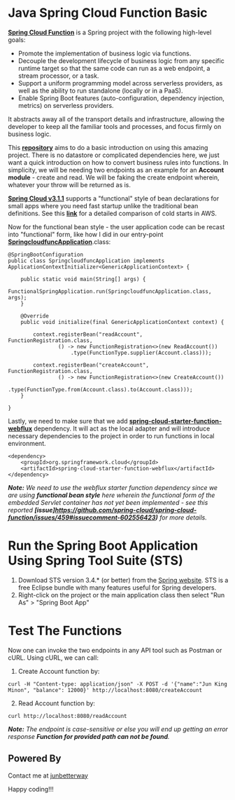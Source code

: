 # Java Spring Cloud Function Basic

__[Spring Cloud Function](https://spring.io/projects/spring-cloud-function)__ is a Spring project with the following high-level goals:

* Promote the implementation of business logic via functions.
* Decouple the development lifecycle of business logic from any specific runtime target so that the same code can run as a web endpoint, a stream processor, or a task.
* Support a uniform programming model across serverless providers, as well as the ability to run standalone (locally or in a PaaS).
* Enable Spring Boot features (auto-configuration, dependency injection, metrics) on serverless providers.

It abstracts away all of the transport details and infrastructure, allowing the developer to keep all the familiar tools and processes, and focus firmly on business logic.

This __[repository](https://github.com/junbetterway/spring-cloud-func-basic)__ aims to do a basic introduction on using this amazing project. There is no datastore or complicated dependencies here, we just want a quick introduction on how to convert business rules into functions. In simplicity, we will be needing two endpoints as an example for an __Account module__ - create and read. We will be faking the create endpoint wherein, whatever your throw will be returned as is.

__[Spring Cloud v3.1.1](https://docs.spring.io/spring-cloud-function/docs/3.1.1/reference/html/spring-cloud-function.html#_functional_bean_definitions)__ supports a "functional" style of bean declarations for small apps where you need fast startup unlike the traditional bean definitions. See this __[link](https://spring.io/blog/2018/10/22/functional-bean-registrations-in-spring-cloud-function)__ for a detailed comparison of cold starts in AWS. 

Now for the functional bean style - the user application code can be recast into "functional" form, like how I did in our entry-point __[SpringcloudfuncApplication](https://github.com/junbetterway/spring-cloud-func-basic/blob/main/src/main/java/com/junbetterway/serverless/springcloudfunc/SpringcloudfuncApplication.java)__.class:

```
@SpringBootConfiguration	
public class SpringcloudfuncApplication implements ApplicationContextInitializer<GenericApplicationContext> {

	public static void main(String[] args) {
		FunctionalSpringApplication.run(SpringcloudfuncApplication.class, args); 
	}

	@Override
	public void initialize(final GenericApplicationContext context) {
		
	    context.registerBean("readAccount", FunctionRegistration.class,
	            () -> new FunctionRegistration<>(new ReadAccount())
	                .type(FunctionType.supplier(Account.class)));
	    
	    context.registerBean("createAccount", FunctionRegistration.class,
	            () -> new FunctionRegistration<>(new CreateAccount())
	                .type(FunctionType.from(Account.class).to(Account.class)));
	}
	
}
```

Lastly, we need to make sure that we add __[spring-cloud-starter-function-webflux](https://search.maven.org/classic/#search%7Cga%7C1%7Cspring-cloud-starter-function-webflux)__ dependency. It will act as the local adapter and will introduce necessary dependencies to the project in order to run functions in local environment. 

```
<dependency>
    <groupId>org.springframework.cloud</groupId>
    <artifactId>spring-cloud-starter-function-webflux</artifactId>
</dependency>
```

*__Note:__ We need to use the webflux starter function dependency since we are using __functional bean style__ here wherein the functional form of the embedded Servlet container has not yet been implemented - see this reported __[issue]https://github.com/spring-cloud/spring-cloud-function/issues/459#issuecomment-602556423)__ for more details.*

# Run the Spring Boot Application Using Spring Tool Suite (STS)
1. Download STS version 3.4.* (or better) from the [Spring website](https://spring.io/tools). STS is a free Eclipse bundle with many features useful for Spring developers.
2. Right-click on the project or the main application class then select "Run As" > "Spring Boot App"

# Test The Functions
Now one can invoke the two endpoints in any API tool such as Postman or cURL. Using cURL, we can call:
1. Create Account function by:

```
curl -H "Content-type: application/json" -X POST -d '{"name":"Jun King Minon", "balance": 12000}' http://localhost:8080/createAccount
```

2. Read Account function by:

```
curl http://localhost:8080/readAccount
```

*__Note:__ The endpoint is case-sensitive or else you will end up getting an error response __Function for provided path can not be found__.*

## Powered By
Contact me at [junbetterway](mailto:jkpminon12@yahoo.com)

Happy coding!!!
